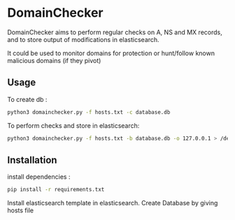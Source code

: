 # DomainChecker
DomainChecker aims to perform regular checks on A, NS and MX records, and to store output of modifications in elasticsearch.

It could be used to monitor domains for protection or hunt/follow known malicious domains (if they pivot)

## Usage
To create db :
```bash
python3 domainchecker.py -f hosts.txt -c database.db
```

To perform checks and store in elasticsearch:
```bash
python3 domainchecker.py -f hosts.txt -b database.db -o 127.0.0.1 > /dev/null
```

## Installation
install dependencies :
```bash
pip install -r requirements.txt
```
Install elasticsearch template in elasticsearch.
Create Database by giving hosts file
